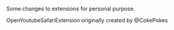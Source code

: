 Some changes to extensions for personal purpose.


OpenYoutubeSafariExtension originally created by @CokePokes
